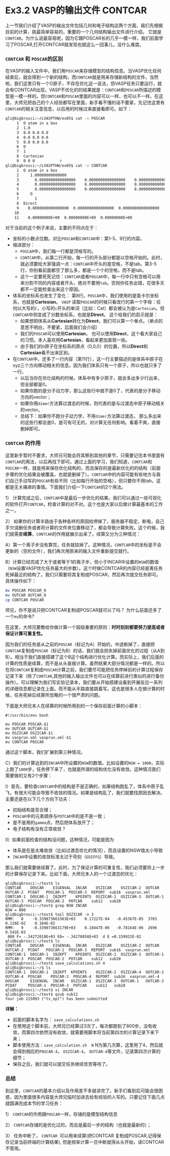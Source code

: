 # Ex3.2 VASP的输出文件 CONTCAR

上一节我们介绍了VASP的输出文件包括几何和电子结构这两个方面，我们先根据目前的计算，挑最简单容易的，重要的一个几何结构输出文件进行介绍。
它就是`CONTCAR`。为什么说最容易呢，因为它跟POSCAR长的几乎一模一样，我们前面学习了POSCAR,打开CONTCAR就发现也就这么一回事儿，没什么难度。


### `CONTCAR` 和 `POSCAR`的区别

在VASP的输入文件中，我们用`POSCAR`来存储模型的结构信息。当VASP优化任何结束后，就会得到一个新的结构，而`CONTCAR`就是用来存储新结构的文件。当然啦，我们这里只有一个O原子，不存在优化这一说法，但VASP任务只要运行，就会有CONTCAR出现，VASP不优化的的结果就是：`CONTCAR`和`POSCAR`所描述的模型是一模一样的。但`CONTCAR`和`POSCAR`里面的内容可以一样，也可以不一样。在这里，大师兄把自己的个人经验都写在里面，新手看不懂的话不要紧，先记住这里有`CONTCAR`的相关注意信息，以后用的时候过来直接看即可。如下：

```bash
qli@bigbrosci:~/LVASPTHW/ex05$ cat -n POSCAR 
     1	O atom in a box 
     2	1.0            
     3	8.0 0.0 0.0   
     4	0.0 8.0 0.0  
     5	0.0 0.0 8.0 
     6	O          
     7	1         
     8	Cartesian
     9	0 0 0           #
qli@bigbrosci:~/LVASPTHW/ex05$ cat -n CONTCAR 
     1	O atom in a box                         
     2	   1.00000000000000     
     3	     8.0000000000000000    0.0000000000000000    0.0000000000000000
     4	     0.0000000000000000    8.0000000000000000    0.0000000000000000
     5	     0.0000000000000000    0.0000000000000000    8.0000000000000000
     6	   O 
     7	     1
     8	Direct
     9	  0.0000000000000000  0.0000000000000000  0.0000000000000000
    10	 
    11	  0.00000000E+00  0.00000000E+00  0.00000000E+00
```

对于当前的这个例子来说，主要的不同点在于：

* 坐标的小数点位数。对比`POSCAR`和`CONTCAR`中：第1-5、9行的内容。
* 缩进部分：
  * `POSCAR`中，我们每一行都是顶格写的。
  * `CONTCAR`中，从第二行开始，每一行的开头部分都是以空格开始的。此时，就必须要给大家强调一点：`CONTCAR`中开头的是空格，不是tab。第3-5行，你别看前面都空了那么多，都是一个个的空格，而不是tab。
  * 这个一定要死死记住：`CONTCAR`或者`POSCAR`中，每一行中只有空格可以用来分割不同的内容或者开头，绝对不要用`tab`。否则你任务出错，花很多天都不一定能检查出来这个原因。
* 体系的坐标系也发生了变化： 第8行。`POSCAR`中，我们使用的是笛卡尔坐标系，也就是**Cartesian**。 `VASP` 读取`POSCAR`的时候只看改行的第一个字母：任何以大写的`C`，小写的`c`开头的单词（比如：Cat）都会被认为是`Cartesian`。但`CONTCAR`中则变成了分数坐标系，也就是**Direct**。 这个给我们的启示就是：
  * 如果想把体系从**Cartesian**转化为**Direct**，我们可以算一个单点。（单点的意思不明白，不要紧，后面我们会介绍）
  * 我们的`POSCAR`可以使用**Cartesian**， 也可以使用**Direct**，这个看大家自己的习惯。本人喜欢用**Cartesian**，看起来更加直观一些。
  * 由于我们的`O`原子在坐标系的原点（0,0,0）的位置，所以**Direct**和**Cartesian**看不出来区别。
* 在`CONTCAR`中，还多了一行内容（第11行），这一行主要描述的是体系中原子在xyz三个方向移动相关的信息。因为我们体系只有一个原子，所以也就只多了一行。
  * 以后当你在优化结构的时候，体系中有多少原子，就会多出多少行出来，但全部都是0。
  * 如果你跑的是分子动力学，那么这些行中就不是0了，代表的是分子移动方向的vector；
  * 如果你用`dimer`方法算过渡态的时候，则代表的是与过渡态中原子移动相关的vector。
  * 总结下：如果你不跑分子动力学，不用`dimer`方法算过渡态， 那么多出来的这些行都会是0，是可有可无的，对计算无任何影响。看着不爽，直接删掉即可。

### `CONTCAR` 的作用

这里新手暂时不要求，大师兄可能会将其移到其他的章节，只需要记住本书里面有`CONTCAR`的用法，以后再找下即可。通过上面的学习，我们知道，`CONTCAR`和`POSCAR`一样，就是用来保存优化结构的，而且保存的是最新优化的的结构（前面步骤的优化结果会被覆盖，也就是删掉了）。`CONTCAR`中的内容可能有些地方与我们自己手动写的`POSCAR`有些不同（比如每行开始的空格），但只要你不用tab，这都是无关痛痒的事情。下面我们介绍一下`CONTCAR`的2个用法。

1） 计算完成之后，`CONTCAR`中是最后一步优化的结果。我们可以通过一些可视化的软件打开`CONTCAR`，检查计算的对不对。这个也是大家以后做计算最基本的工作之一。

2） 如果你的计算半路由于各种各样的原因给停掉了，服务器不稳定，断电，自己手欠误删任务或者将计算的文件夹位置移动了，都会导致计算失败。这个时候，我们就需要**续算**，`CONTCAR`的作用就展示出来了。续算又分为三种情况：

A）第一个离子步没有算完，任务就挂掉了。这种情况，`CONTCAR`中的坐标是不会更新的（空的文件），我们再次用原来的输入文件重新提交就行。

B）计算已经完成了大于或者等于1的离子步，但小于INCAR中设置的`NSW`的数值（`NSW`设置VASP优化任务最大的步数）。这个时候CONTCAR的内容已经是离任务死掉最近的结构了。我们只需要将其复制成POSCAR，然后再次提交任务即可。具体操作如下：

```bash
mv POSCAR POSCAR_0
mv OUTCAR OUTCAR_0
cp CONTCAR POSCAR 
```

师兄，你不是说只把CONTCAR复制成POSCAR就可以了吗？ 为什么前面还多了一个`mv`的命令?

在这里，大师兄要教给你做计算一个超级重要的原则：**时时刻刻都要努力提高或者保证计算可重复性。**

因为我们的任务是从之前的`POSCAR`（标记为A）开始的，中途断掉了，直接把`CONTCAR`复制成`POSCAR`（标记为B）的话，我们就会损失掉前面优化的过程（从A到B）。相当于我们直接搭建了这个B这个结构进行优化计算。而实际上，我们后面的计算的性质是续算，而不是从头直接计算。虽然结果大部分情况都是一样的。所以在将`CONTCAR`复制成`POSCAR`计算之前，我们要尽可能把任务停掉前的计算过程保存记录下来（除了`CONTCAR`,其他的输入输出文件也可以在续算前进行类似的进行备份操作）。可以理解为我们写实验记录本，我们要从开始搭建设备到开展反应一系列的详细信息都记录在上面。而不能从半路直接跳着写。这也是很多人在做计算的时候，任务死掉后续算所忽略的一个很严肃的问题。

下面是大师兄本人在续算的时候所用到的一个保存前面计算的小脚本：

```shell
#!/usr/bin/env bash

mv POSCAR POSCAR-$1
mv OUTCAR OUTCAR-$1
mv OSZICAR OSZICAR-$1
mv vasprun.xml vasprun.xml-$1
mv CONTCAR POSCAR
```

通过这个脚本，我们扩展到第三种情况。

C）我们的计算达到的`INCAR`中所设置的`NSW`的数值。比如设置的`NSW = 1000`，实际上跑了`1000`步，任务停下来了，也就是所谓的结构优化没有收敛。这种情况我们需要做的又有2个步骤：

I）首先，要检查`CONTCAR`中的结构是不是正确的，如果结构跑乱了，体系中原子乱飞，有很大可能会导致不收敛的情况。如果是结构乱了，我们就要找原因去解决。主要还是在以下几个方向下功夫：

* 初始结构是否合理；
* `POSCAR`中的元素顺序与`POTCAR`中的是不是一致；
* 是不是用的`gamma`点，然后把体系放开了；
* 电子结构有没有正常收敛？

II）如果前面检查的结构没问题，这种情况，可能是因为

* 体系是在是太难收敛（比如过渡态优化的情况），而且设置的NSW值太小导致
* `INCAR`中设置的收敛标准太过于苛刻（`EDIFFG`）导致。

那么我们就需要继续算了。此时，为了保证计算的可重复性，我们必须要将上一步的计算保存记录下来。比如下面，大师兄本人的一个过渡态的优化：

```
qli@bigbrosci:~/test$ ls
CONTCAR    DOSCAR    EIGENVAL  INCAR    OSZICAR    OSZICAR-2  OUTCAR    OUTCAR-2  PCDAT   POSCAR-1  POSCAR-3  REPORT  sub16  vasprun.xml
CONTCAR-1  DOSCAR-1  IBZKPT    KPOINTS  OSZICAR-1  OSZICAR-3  OUTCAR-1  OUTCAR-3  POSCAR  POSCAR-2  POTCAR    sub12   sub28
qli@bigbrosci:~/test$ grep NSW INCAR
NSW = 800
qli@bigbrosci:~/test$ tail OSZICAR -n 3 
RMM:   8    -0.339073663363E+03    0.17227E-04   -0.45367E-05  3703   0.126E-02    0.104E-02
RMM:   9    -0.339073663179E+03    0.18447E-06   -0.78164E-06  2696   0.541E-03
 800 F= -.34272018E+03 E0= -.34270858E+03  d E =0.159932E-02
qli@bigbrosci:~/test$ ls
CONTCAR    DOSCAR    EIGENVAL  INCAR    OSZICAR    OSZICAR-2  OUTCAR    OUTCAR-2  PCDAT   POSCAR-1  POSCAR-3  REPORT  sub16  vasprun.xml
CONTCAR-1  DOSCAR-1  IBZKPT    KPOINTS  OSZICAR-1  OSZICAR-3  OUTCAR-1  OUTCAR-3  POSCAR  POSCAR-2  POTCAR    sub12   sub28
qli@bigbrosci:~/test$ save_calculations.sh 4
qli@bigbrosci:~/$ ls
CONTCAR-1  DOSCAR-1  IBZKPT  KPOINTS    OSZICAR-2  OSZICAR-4  OUTCAR-2  OUTCAR-4  POSCAR    POSCAR-2  POSCAR-4  REPORT  sub16  vasprun.xml-4
DOSCAR     EIGENVAL  INCAR   OSZICAR-1  OSZICAR-3  OUTCAR-1   OUTCAR-3  PCDAT     POSCAR-1  POSCAR-3  POTCAR    sub12   sub28
qli@bigbrosci:~/test$ vi INCAR
qli@bigbrosci:~/test$ qsub sub12
Your job 215093 ("ts_opt") has been submitted

```

**详解：**

* 前面的脚本名字为： `save_calculations.sh`
* 在使用这个脚本前，大师兄已经算过3次了，每次都跑到了800步，没有收敛，而第四次依然没有收敛，就需要用脚本将当前第四次的计算记录下来下来；
* 脚本使用方法：`save_calculation.sh  N`  N为第几次算，这里用了4，然后就会得到相应的`POSCAR-4`， `OSZICAR-4`， `OUTCAR-4`等文件，记录第四次计算的细节；
* 保存之后，我们就可以提交任务继续苦苦等待了。


### 总结

到这里，`CONTCAR`的基本介绍以及作用差不多就讲完了。新手们看到后可能会很困惑，因为里面很多内容是大师兄临时加进去给有经验的人写的。只要记住下面几点就圆满完成本节的学习任务：

1） `CONTCAR`的作用跟`POSCAR`一样，存储的是模型结构信息

2） `CONTCAR`存储的是优化过的，而且是最后一步的结构（也就是最新的）；

3）  任务中断了， `CONTCAR `可以用来续算(把CONTCAR 复制成POSCAR,记得保存记录当前终端的计算结果), 但是频率计算一旦中断就得从头开始，读CONTCAR不管用。
